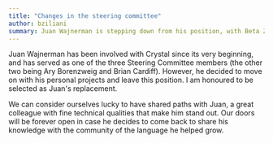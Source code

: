 ```yaml
---
title: "Changes in the steering committee"
author: bziliani
summary: Juan Wajnerman is stepping down from his position, with Beta Ziliani taking his place.
---
```


Juan Wajnerman has been involved with Crystal since its very beginning, and has served as one of the three Steering Committee members (the other two being Ary Borenzweig and Brian Cardiff). However, he decided to move on with his personal projects and leave this position. I am honoured to be selected as Juan's replacement.

We can consider ourselves lucky to have shared paths with Juan, a great colleague with fine technical qualities that make him stand out. Our doors will be forever open in case he decides to come back to share his knowledge with the community of the language he helped grow.
